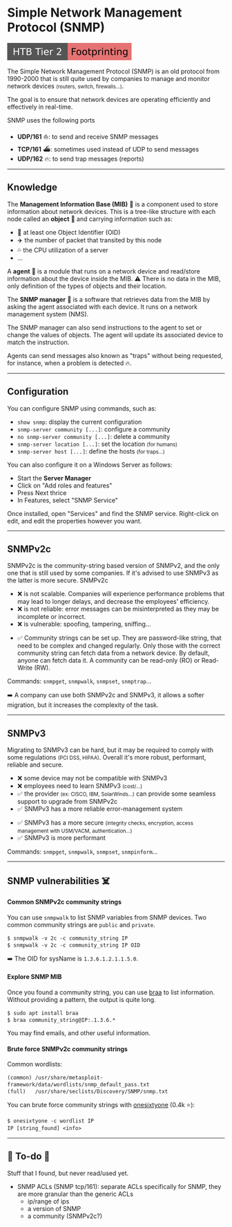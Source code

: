 # Simple Network Management Protocol (SNMP)

[![footprinting](../../../cybersecurity/_badges/htb/footprinting.svg)](https://academy.hackthebox.com/course/preview/footprinting)

<div class="row row-cols-lg-2"><div>

The Simple Network Management Protocol (SNMP) is an old protocol from 1990-2000 that is still quite used by companies to manage and monitor network devices <small>(routers, switch, firewalls...)</small>.

The goal is to ensure that network devices are operating efficiently and effectively in real-time.
</div><div>

 SNMP uses the following ports
 
* **UDP/161** ⛵: to send and receive SNMP messages
* **TCP/161** ⛴️: sometimes used instead of UDP to send messages
* **UDP/162** 🔥️: to send trap messages (reports)
</div></div>

<hr class="sep-both">

## Knowledge

<div class="row row-cols-lg-2"><div>

The **Management Information Base (MIB)** 📂 is a component used to store information about network devices. This is a tree-like structure with each node called an **object** 📰 and carrying information such as:

* 🔑 at least one Object Identifier (OID)
* ✈️ the number of packet that transited by this node
* 💦 the CPU utilization of a server
* ...

A **agent** 👮 is a module that runs on a network device and read/store information about the device inside the MIB. ⚠️ There is no data in the MIB, only definition of the types of objects and their location.
</div><div>

The **SNMP manager** 👑 is a software that retrieves data from the MIB by asking the agent associated with each device. It runs on a network management system (NMS).

The SNMP manager can also send instructions to the agent to set or change the values of objects. The agent will update its associated device to match the instruction.

Agents can send messages also known as "traps" without being requested, for instance, when a problem is detected 🔥.
</div></div>

<hr class="sep-both">

## Configuration

<div class="row row-cols-lg-2"><div>

You can configure SNMP using commands, such as:

* `show snmp`: display the current configuration
* `snmp-server community [...]`: configure a community
* `no snmp-server community [...]`: delete a community
* `snmp-server location [...]`: set the location <small>(for humans)</small>
* `snmp-server host [...]`: define the hosts <small>(for traps...)</small>
</div><div>

You can also configure it on a Windows Server as follows:

* Start the **Server Manager**
* Click on "Add roles and features"
* Press Next thrice
* In Features, select "SNMP Service"

Once installed, open "Services" and find the SNMP service. Right-click on edit, and edit the properties however you want.
</div></div>

<hr class="sep-both">

## SNMPv2c

<div class="row row-cols-lg-2"><div>

SNMPv2c is the community-string based version of SNMPv2, and the only one that is still used by some companies. If it's advised to use SNMPv3 as the latter is more secure. SNMPv2c

* ❌ is not scalable. Companies will experience performance problems that may lead to longer delays, and decrease the employees' efficiency.
* ❌ is not reliable: error messages can be misinterpreted as they may be incomplete or incorrect.
* ❌ is vulnerable: spoofing, tampering, sniffing...
</div><div>

* ✅ Community strings can be set up. They are password-like string, that need to be complex and changed regularly. Only those with the correct community string can fetch data from a network device. By default, anyone can fetch data it. A community can be read-only (RO) or Read-Write (RW).

Commands: `snmpget`, `snmpwalk`, `snmpset`, `snmptrap`...

➡️ A company can use both SNMPv2c and SNMPv3, it allows a softer migration, but it increases the complexity of the task.
</div></div>

<hr class="sep-both">

## SNMPv3

<div class="row row-cols-lg-2"><div>

Migrating to SNMPv3 can be hard, but it may be required to comply with some regulations <small>(PCI DSS, HIPAA)</small>. Overall it's more robust, performant, reliable and secure.

* ❌ some device may not be compatible with SNMPv3
* ❌ employees need to learn SNMPv3 <small>(cost/...)</small>
* ✅ the provider <small>(ex: CISCO, IBM, SolarWinds...)</small> can provide some seamless support to upgrade from SNMPv2c
* ✅ SNMPv3 has a more reliable error-management system
</div><div>

* ✅ SNMPv3 has a more secure <small>(integrity checks, encryption, access management with USM/VACM, authentication...)</small>
* ✅ SNMPv3 is more performant

Commands: `snmpget`, `snmpwalk`, `snmpset`, `snmpinform`...
</div></div>

<hr class="sep-both">

## SNMP vulnerabilities ☠️

<div class="row row-cols-lg-2"><div>

#### Common SNMPv2c community strings

You can use `snmpwalk` to list SNMP variables from SNMP devices. Two common community strings are `public` and `private`.

```
$ snmpwalk -v 2c -c community_string IP
$ snmpwalk -v 2c -c community_string IP OID
```

➡️ The OID for sysName is `1.3.6.1.2.1.1.5.0`.

#### Explore SNMP MIB

Once you found a community string, you can use [braa](https://manpages.debian.org/bullseye/braa/braa.1.en.html) to list information. Without providing a pattern, the output is quite long.

```
$ sudo apt install braa
$ braa community_string@IP:.1.3.6.*
```

You may find emails, and other useful information.
</div><div>

#### Brute force SNMPv2c community strings

Common wordlists:

```text!
(common) /usr/share/metasploit-framework/data/wordlists/snmp_default_pass.txt
(full)   /usr/share/seclists/Discovery/SNMP/snmp.txt
```

You can brute force community strings with [onesixtyone](https://github.com/trailofbits/onesixtyone) (0.4k ⭐):

```ps
$ onesixtyone -c wordlist IP
IP [string_found] <info>
```
</div></div>

<hr class="sep-both">

## 👻 To-do 👻

Stuff that I found, but never read/used yet.

<div class="row row-cols-lg-2"><div>

* SNMP ACLs (SNMP tcp/161): separate ACLs specifically for SNMP, they are more granular than the generic ACLs
    * ip/range of ips
    * a version of SNMP
    * a community (SNMPv2c?)
</div><div>
</div></div>
